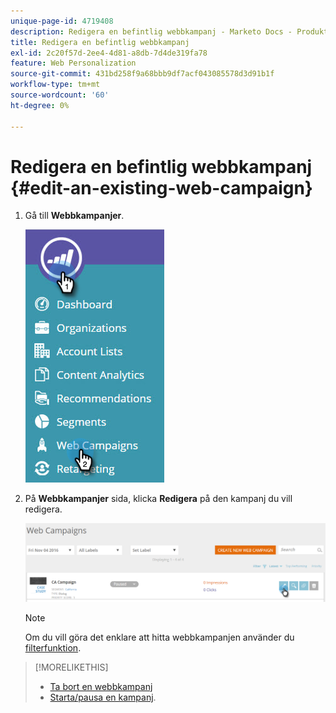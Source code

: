 ```yaml
---
unique-page-id: 4719408
description: Redigera en befintlig webbkampanj - Marketo Docs - Produktdokumentation
title: Redigera en befintlig webbkampanj
exl-id: 2c20f57d-2ee4-4d81-a8db-7d4de319fa78
feature: Web Personalization
source-git-commit: 431bd258f9a68bbb9df7acf043085578d3d91b1f
workflow-type: tm+mt
source-wordcount: '60'
ht-degree: 0%

---
```


# Redigera en befintlig webbkampanj {#edit-an-existing-web-campaign}

1. Gå till **Webbkampanjer**.

   ![](assets/image2016-8-18-16-3a15-3a14.png)

1. På **Webbkampanjer** sida, klicka **Redigera** på den kampanj du vill redigera.

   ![](assets/web-campaigns-1-edit-hand.png)

   >[!NOTE]
   >
   >Om du vill göra det enklare att hitta webbkampanjen använder du [filterfunktion](/help/marketo/product-docs/web-personalization/working-with-web-campaigns/filter-web-campaigns.md).

>[!MORELIKETHIS]
>
>* [Ta bort en webbkampanj](/help/marketo/product-docs/web-personalization/working-with-web-campaigns/delete-a-web-campaign.md)
>* [Starta/pausa en kampanj](/help/marketo/product-docs/web-personalization/working-with-web-campaigns/launch-pause-a-web-campaign.md).
